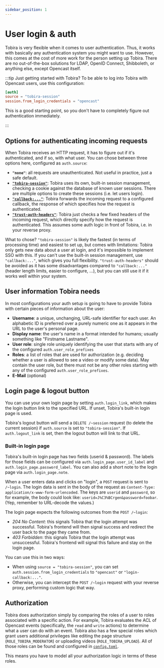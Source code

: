 ```yaml
---
sidebar_position: 1
---
```


# User login & auth

Tobira is very flexible when it comes to user authentication.
Thus, it works with basically any authentication system you might want to use.
However, this comes at the cost of more work for the person setting up Tobira.
There are no out-of-the-box solutions for LDAP, OpenID Connect, Shibboleth, or anything else, except Opencast itself.

:::tip
Just getting started with Tobira? To be able to log into Tobira with Opencast users, use this configuration:

```toml
[auth]
source = "tobira-session"
session.from_login_credentials = "opencast"
```

This is a good starting point, so you don't have to completely figure out authentication immediately.

:::


## Options for authenticating incoming requests

When Tobira receives an HTTP request, it has to figure out if it's authenticated, and if so, with what user.
You can chose between three options here, configured as `auth.source`:

- **`"none"`**: all requests are unauthenticated. Not useful in practice, just a safe default.
- [**`"tobira-session"`**](./user/tobira-session): Tobira uses its own, built-in session management, checking a cookie against the database of known user sessions.
  There are multiple options to create these sessions (i.e. let users login).
- [**`"callback:..."`**](./user/callback): Tobira forwards the incoming request to a configured callback, the response of which specifies how the request is authenticated.
- [**`"trust-auth-headers"`**](./user/trust-auth-headers): Tobira just checks a few fixed headers of the incoming request, which directly specify how the request is authenticated.
  This assumes some auth logic in front of Tobira, i.e. in your reverse proxy.

What to chose? `"tobira-session"` is likely the fastest (in terms of processing time) and easiest to set up, but comes with limitations:
Tobira only gets new data about a user at login, and it's impossible to implement SSO with this.
If you can't use the built-in session management, use `"callback:..."`, which gives you full flexibility.
`"trust-auth-headers"` should be avoided as it has some disadvantages compared to `"callback:..."` (header length limits, easier to configure, ...), but you can still use it if it works well within your system.


## User information Tobira needs

In most configurations your auth setup is going to have to provide Tobira with certain pieces of information about the user:

- **Username**: a unique, unchanging, URL-safe identifier for each user.
  An alphabetic ID is preferred over a purely numeric one as it appears in the URL to the user's personal page.
- **Display name**: the user's name in a format intended for humans; usually something like "Firstname Lastname".
- **User role**: single role uniquely identifying the user that starts with any of the configured `auth.user_role_prefixes`
- **Roles**: a list of roles that are used for authorization (e.g. deciding whether a user is allowed to see a video or modify some data).
  May contain the user role, but there must not be any other roles starting with any of the configured `auth.user_role_prefixes`.
- **E-Mail** (optional)


## Login page & logout button

You can use your own login page by setting `auth.login_link`, which makes the login button link to the specified URL.
If unset, Tobira's built-in login page is used.

Tobira's logout button will send a `DELETE /~session` request (to delete the current session) if `auth.source` is set to `"tobira-session"`.
If `auth.logout_link` is set, then the logout button will link to that URL.

### Built-in login page

Tobira's built-in login page has two fields (userid & password).
The labels for those fields can be configured via `auth.login_page.user_id_label` and `auth.login_page.password_label`.
You can also add a short note to the login page via `auth.login_page.note`.

When a user enters data and clicks on "login", a `POST` request is sent to `/~login`.
The login data is sent in the body of the request as `Content-Type: application/x-www-form-urlencoded`.
The keys are `userid` and `password`, so for example, the body could look like: `userid=J%C3%BCrgen&password=foobar`.
(Yep, remember to URL-decode the values.)

The login page expects the following outcomes from the `POST /~login`:

- *204 No Content*: this signals Tobira that the login attempt was successful.
  Tobira's frontend will then signal success and redirect the user back to the page they came from.
- *403 Forbidden*: this signals Tobira that the login attempt was unsuccessful.
  Tobira's frontend will signal this failure and stay on the login page.

You can use this in two ways:
- When using `source = "tobira-session"`, you can set `auth.session.from_login_credentials` to `"opencast"` or `"login-callback:..."`.
- Otherwise, you can intercept the `POST /~login` request with your reverse proxy, performing custom logic that way.


## Authorization

Tobira does authorization simply by comparing the roles of a user to roles associated with a specific action.
For example, Tobira evaluates the ACL of Opencast events (specifically, the `read` and `write` actions) to determine what a user can do with an event.
Tobira also has a few special roles which grant users additional privileges like editing the page structure (`ROLE_TOBIRA_MODERATOR`) or uploading videos (`ROLE_TOBIRA_UPLOAD`).
All of those roles can be found and configured in [`config.toml`](../config).

This means you have to model all your authorization logic in terms of these roles.
